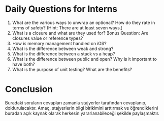 # Daily Questions for Interns

1. What are the various ways to unwrap an optional? How do they rate in terms of safety? (Hint: There are at least seven ways.)
2. What is a closure and what are they used for? Bonus Question: Are closures value or reference types?
3. How is memory management handled on iOS?
4. What is the difference between weak and strong?
5. What is the difference between a stack vs a heap?
6. What is the difference between public and open? Why is it important to have both?
7. What is the purpose of unit testing? What are the benefits?


# Conclusion
Buradaki soruların cevapları zamanla stajyerler tarafından cevaplanıp, doldurulacaktır.
Amaç, stajyerlerin bilgi birikimini arttırmak ve öğrendiklerini buradan açık kaynak olarak herkesin yararlanabileceği şekilde paylaşmaktır.
